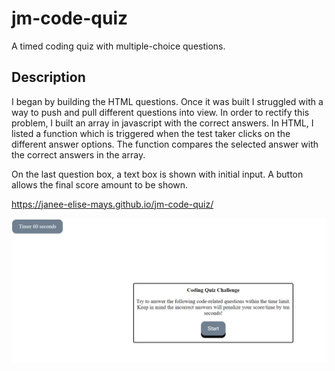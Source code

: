 # jm-code-quiz

A timed coding quiz with multiple-choice questions.

## Description

I began by building the HTML questions. Once it was built I struggled with a way to push and pull different questions into view. In order to rectify this problem, I built an array in javascript with the correct answers. In HTML, I listed a function which is triggered when the test taker clicks on the different answer options. The function compares the selected answer with the correct answers in the array.

On the last question box, a text box is shown with initial input. A button allows the final score amount to be shown.

https://janee-elise-mays.github.io/jm-code-quiz/

![alt text](assets/images/coding-quiz-challenge.jpg)